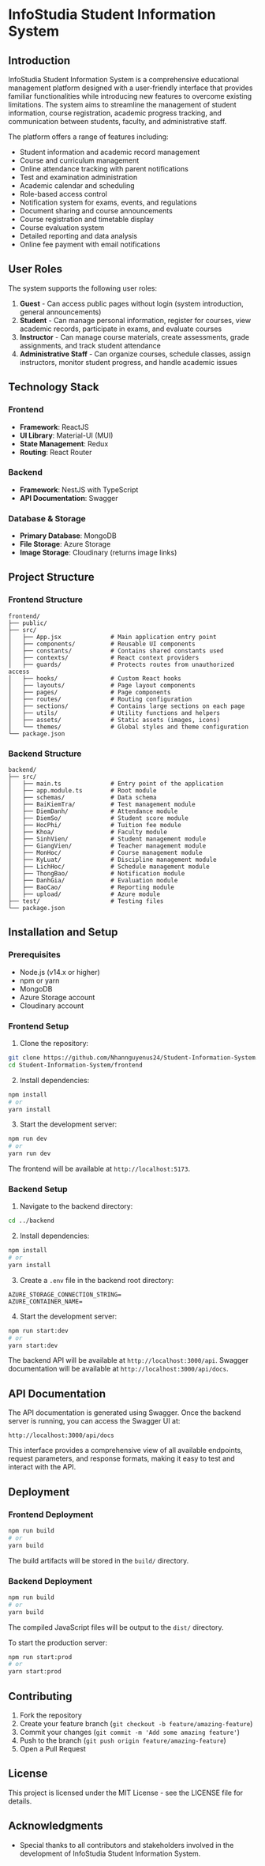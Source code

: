 # InfoStudia Student Information System

## Introduction

InfoStudia Student Information System is a comprehensive educational management platform designed with a user-friendly interface that provides familiar functionalities while introducing new features to overcome existing limitations. The system aims to streamline the management of student information, course registration, academic progress tracking, and communication between students, faculty, and administrative staff.

The platform offers a range of features including:

- Student information and academic record management
- Course and curriculum management
- Online attendance tracking with parent notifications
- Test and examination administration
- Academic calendar and scheduling
- Role-based access control
- Notification system for exams, events, and regulations
- Document sharing and course announcements
- Course registration and timetable display
- Course evaluation system
- Detailed reporting and data analysis
- Online fee payment with email notifications

## User Roles

The system supports the following user roles:

1. **Guest** - Can access public pages without login (system introduction, general announcements)
2. **Student** - Can manage personal information, register for courses, view academic records, participate in exams, and evaluate courses
3. **Instructor** - Can manage course materials, create assessments, grade assignments, and track student attendance
4. **Administrative Staff** - Can organize courses, schedule classes, assign instructors, monitor student progress, and handle academic issues

## Technology Stack

### Frontend
- **Framework**: ReactJS
- **UI Library**: Material-UI (MUI)
- **State Management**: Redux
- **Routing**: React Router

### Backend
- **Framework**: NestJS with TypeScript
- **API Documentation**: Swagger

### Database & Storage
- **Primary Database**: MongoDB
- **File Storage**: Azure Storage
- **Image Storage**: Cloudinary (returns image links)

## Project Structure

### Frontend Structure
```
frontend/
├── public/
├── src/
│   ├── App.jsx              # Main application entry point
│   ├── components/          # Reusable UI components
│   ├── constants/           # Contains shared constants used
│   ├── contexts/            # React context providers
│   ├── guards/              # Protects routes from unauthorized access
│   ├── hooks/               # Custom React hooks
│   ├── layouts/             # Page layout components
│   ├── pages/               # Page components
│   ├── routes/              # Routing configuration
│   ├── sections/            # Contains large sections on each page
│   ├── utils/               # Utility functions and helpers
│   ├── assets/              # Static assets (images, icons)
│   └── themes/              # Global styles and theme configuration
└── package.json
```

### Backend Structure
```
backend/
├── src/
│   ├── main.ts              # Entry point of the application
│   ├── app.module.ts        # Root module
│   ├── schemas/             # Data schema
│   ├── BaiKiemTra/          # Test management module
│   ├── DiemDanh/            # Attendance module
│   ├── DiemSo/              # Student score module
│   ├── HocPhi/              # Tuition fee module
│   ├── Khoa/                # Faculty module
│   ├── SinhVien/            # Student management module
│   ├── GiangVien/           # Teacher management module
│   ├── MonHoc/              # Course management module
│   ├── KyLuat/              # Discipline management module
│   ├── LichHoc/             # Schedule management module
│   ├── ThongBao/            # Notification module
│   ├── DanhGia/             # Evaluation module
│   ├── BaoCao/              # Reporting module
│   ├── upload/              # Azure module
├── test/                    # Testing files
└── package.json
```

## Installation and Setup

### Prerequisites
- Node.js (v14.x or higher)
- npm or yarn
- MongoDB
- Azure Storage account
- Cloudinary account

### Frontend Setup

1. Clone the repository:
```bash
git clone https://github.com/Nhannguyenus24/Student-Information-System.git
cd Student-Information-System/frontend
```

2. Install dependencies:
```bash
npm install
# or
yarn install
```

3. Start the development server:
```bash
npm run dev
# or
yarn run dev
```

The frontend will be available at `http://localhost:5173`.

### Backend Setup

1. Navigate to the backend directory:
```bash
cd ../backend
```

2. Install dependencies:
```bash
npm install
# or
yarn install
```

3. Create a `.env` file in the backend root directory:
```
AZURE_STORAGE_CONNECTION_STRING=
AZURE_CONTAINER_NAME=
```

4. Start the development server:
```bash
npm run start:dev
# or
yarn start:dev
```

The backend API will be available at `http://localhost:3000/api`.
Swagger documentation will be available at `http://localhost:3000/api/docs`.

## API Documentation

The API documentation is generated using Swagger. Once the backend server is running, you can access the Swagger UI at:

```
http://localhost:3000/api/docs
```

This interface provides a comprehensive view of all available endpoints, request parameters, and response formats, making it easy to test and interact with the API.

## Deployment

### Frontend Deployment
```bash
npm run build
# or
yarn build
```

The build artifacts will be stored in the `build/` directory.

### Backend Deployment
```bash
npm run build
# or
yarn build
```

The compiled JavaScript files will be output to the `dist/` directory.

To start the production server:
```bash
npm run start:prod
# or
yarn start:prod
```

## Contributing

1. Fork the repository
2. Create your feature branch (`git checkout -b feature/amazing-feature`)
3. Commit your changes (`git commit -m 'Add some amazing feature'`)
4. Push to the branch (`git push origin feature/amazing-feature`)
5. Open a Pull Request

## License

This project is licensed under the MIT License - see the LICENSE file for details.

## Acknowledgments

- Special thanks to all contributors and stakeholders involved in the development of InfoStudia Student Information System.
